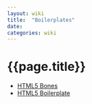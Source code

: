 ```yaml
---
layout: wiki
title:  "Boilerplates"
date:
categories: wiki
---
```


# {{page.title}}

* [HTML5 Bones](http://html5bones.com/)
* [HTML5 Boilerplate](http://html5boilerplate.com/)